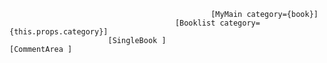                                                  [MyMain category={book}]
                                         [Booklist category={this.props.category}]
                          [SingleBook ]                                    [CommentArea ]
